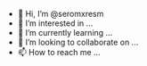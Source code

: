 - 👋 Hi, I’m @seromxresm
- 👀 I’m interested in ...
- 🌱 I’m currently learning ...
- 💞️ I’m looking to collaborate on ...
- 📫 How to reach me ...

<!---
seromxresm/seromxresm is a ✨ special ✨ repository because its `README.md` (this file) appears on your GitHub profile.
You can click the Preview link to take a look at your changes.
--->
